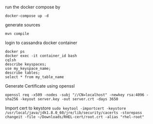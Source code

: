 run the docker compose by
```
docker-compose up -d
```

generate sources
```
mvn compile
```

login to cassandra docker container
```
docker ps
docker exec -it container_id bash
cqlsh
describe keyspaces;
use my_keyspace_name;
describe tables;
select * from my_table_name
```

Generate Certificate using openssl
```
openssl req -x509 -nodes -subj "//CN=localhost" -newkey rsa:4096 -sha256 -keyout server.key -out server.crt -days 3650
```

Import cert to keystore
```sudo keytool -importcert -keystore /usr/local/java/jdk1.8.0_60/jre/lib/security/cacerts -storepass changeit -file ~/Downloads/RHEL-cert/root.crt -alias "rhel-root"```